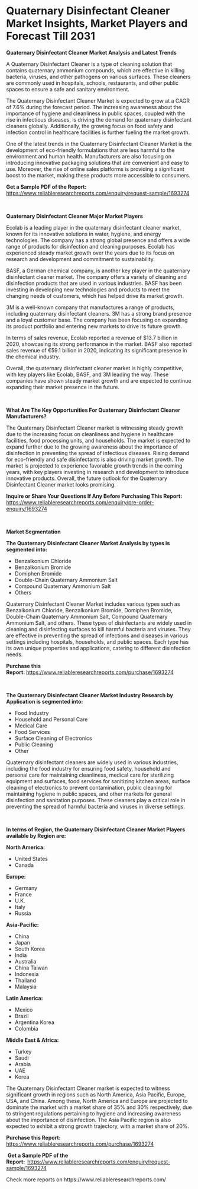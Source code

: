 <p><h1>Quaternary Disinfectant Cleaner Market Insights, Market Players and Forecast Till 2031</h1></p><p><strong>Quaternary Disinfectant Cleaner Market Analysis and Latest Trends</strong></p>
<p><p>A Quaternary Disinfectant Cleaner is a type of cleaning solution that contains quaternary ammonium compounds, which are effective in killing bacteria, viruses, and other pathogens on various surfaces. These cleaners are commonly used in hospitals, schools, restaurants, and other public spaces to ensure a safe and sanitary environment.</p><p>The Quaternary Disinfectant Cleaner Market is expected to grow at a CAGR of 7.6% during the forecast period. The increasing awareness about the importance of hygiene and cleanliness in public spaces, coupled with the rise in infectious diseases, is driving the demand for quaternary disinfectant cleaners globally. Additionally, the growing focus on food safety and infection control in healthcare facilities is further fueling the market growth.</p><p>One of the latest trends in the Quaternary Disinfectant Cleaner Market is the development of eco-friendly formulations that are less harmful to the environment and human health. Manufacturers are also focusing on introducing innovative packaging solutions that are convenient and easy to use. Moreover, the rise of online sales platforms is providing a significant boost to the market, making these products more accessible to consumers.</p></p>
<p><strong>Get a Sample PDF of the Report:&nbsp;</strong> <a href="https://www.reliableresearchreports.com/enquiry/request-sample/1693274">https://www.reliableresearchreports.com/enquiry/request-sample/1693274</a></p>
<p>&nbsp;</p>
<p><strong>Quaternary Disinfectant Cleaner Major Market Players</strong></p>
<p><p>Ecolab is a leading player in the quaternary disinfectant cleaner market, known for its innovative solutions in water, hygiene, and energy technologies. The company has a strong global presence and offers a wide range of products for disinfection and cleaning purposes. Ecolab has experienced steady market growth over the years due to its focus on research and development and commitment to sustainability.</p><p>BASF, a German chemical company, is another key player in the quaternary disinfectant cleaner market. The company offers a variety of cleaning and disinfection products that are used in various industries. BASF has been investing in developing new technologies and products to meet the changing needs of customers, which has helped drive its market growth.</p><p>3M is a well-known company that manufactures a range of products, including quaternary disinfectant cleaners. 3M has a strong brand presence and a loyal customer base. The company has been focusing on expanding its product portfolio and entering new markets to drive its future growth.</p><p>In terms of sales revenue, Ecolab reported a revenue of $13.7 billion in 2020, showcasing its strong performance in the market. BASF also reported sales revenue of €59.1 billion in 2020, indicating its significant presence in the chemical industry.</p><p>Overall, the quaternary disinfectant cleaner market is highly competitive, with key players like Ecolab, BASF, and 3M leading the way. These companies have shown steady market growth and are expected to continue expanding their market presence in the future.</p></p>
<p>&nbsp;</p>
<p><strong>What Are The Key Opportunities For Quaternary Disinfectant Cleaner Manufacturers?</strong></p>
<p><p>The Quaternary Disinfectant Cleaner market is witnessing steady growth due to the increasing focus on cleanliness and hygiene in healthcare facilities, food processing units, and households. The market is expected to expand further due to the growing awareness about the importance of disinfection in preventing the spread of infectious diseases. Rising demand for eco-friendly and safe disinfectants is also driving market growth. The market is projected to experience favorable growth trends in the coming years, with key players investing in research and development to introduce innovative products. Overall, the future outlook for the Quaternary Disinfectant Cleaner market looks promising.</p></p>
<p><strong>Inquire or Share Your Questions If Any Before Purchasing This Report:</strong> <a href="https://www.reliableresearchreports.com/enquiry/pre-order-enquiry/1693274">https://www.reliableresearchreports.com/enquiry/pre-order-enquiry/1693274</a></p>
<p>&nbsp;</p>
<p><strong>Market Segmentation</strong></p>
<p><strong>The Quaternary Disinfectant Cleaner Market Analysis by types is segmented into:</strong></p>
<p><ul><li>Benzalkonium Chloride</li><li>Benzalkonium Bromide</li><li>Domiphen Bromide</li><li>Double-Chain Quaternary Ammonium Salt</li><li>Compound Quaternary Ammonium Salt</li><li>Others</li></ul></p>
<p><p>Quaternary Disinfectant Cleaner Market includes various types such as Benzalkonium Chloride, Benzalkonium Bromide, Domiphen Bromide, Double-Chain Quaternary Ammonium Salt, Compound Quaternary Ammonium Salt, and others. These types of disinfectants are widely used in cleaning and disinfecting surfaces to kill harmful bacteria and viruses. They are effective in preventing the spread of infections and diseases in various settings including hospitals, households, and public spaces. Each type has its own unique properties and applications, catering to different disinfection needs.</p></p>
<p><strong>Purchase this Report:&nbsp;</strong><a href="https://www.reliableresearchreports.com/purchase/1693274">https://www.reliableresearchreports.com/purchase/1693274</a></p>
<p>&nbsp;</p>
<p><strong>The Quaternary Disinfectant Cleaner Market Industry Research by Application is segmented into:</strong></p>
<p><ul><li>Food Industry</li><li>Household and Personal Care</li><li>Medical Care</li><li>Food Services</li><li>Surface Cleaning of Electronics</li><li>Public Cleaning</li><li>Other</li></ul></p>
<p><p>Quaternary disinfectant cleaners are widely used in various industries, including the food industry for ensuring food safety, household and personal care for maintaining cleanliness, medical care for sterilizing equipment and surfaces, food services for sanitizing kitchen areas, surface cleaning of electronics to prevent contamination, public cleaning for maintaining hygiene in public spaces, and other markets for general disinfection and sanitation purposes. These cleaners play a critical role in preventing the spread of harmful bacteria and viruses in diverse settings.</p></p>
<p>&nbsp;</p>
<p><strong>In terms of Region, the Quaternary Disinfectant Cleaner Market Players available by Region are:</strong></p>
<p>
    <p> <strong> North America: </strong>
        <ul>
            <li>United States</li>
            <li>Canada</li>
        </ul>
        </p> 
    <p> <strong> Europe: </strong>
        <ul>
            <li>Germany</li>
            <li>France</li>
            <li>U.K.</li>
            <li>Italy</li>
            <li>Russia</li>
        </ul>
        </p> 
    <p> <strong> Asia-Pacific: </strong>
        <ul>
            <li>China</li>
            <li>Japan</li>
            <li>South Korea</li>
            <li>India</li>
            <li>Australia</li>
            <li>China Taiwan</li>
            <li>Indonesia</li>
            <li>Thailand</li>
            <li>Malaysia</li>
        </ul>
        </p> 
    <p> <strong> Latin America: </strong>
        <ul>
            <li>Mexico</li>
            <li>Brazil</li>
            <li>Argentina Korea</li>
            <li>Colombia</li>
        </ul>
        </p> 
    <p> <strong> Middle East & Africa: </strong>
        <ul>
            <li>Turkey</li>
            <li>Saudi</li>
            <li>Arabia</li>
            <li>UAE</li>
            <li>Korea</li>
        </ul>
    </p>
    </p>
<p><p>The Quaternary Disinfectant Cleaner market is expected to witness significant growth in regions such as North America, Asia Pacific, Europe, USA, and China. Among these, North America and Europe are projected to dominate the market with a market share of 35% and 30% respectively, due to stringent regulations pertaining to hygiene and increasing awareness about the importance of disinfection. The Asia Pacific region is also expected to exhibit a strong growth trajectory, with a market share of 20%.</p></p>
<p><strong>Purchase this Report: </strong><a href="https://www.reliableresearchreports.com/purchase/1693274">https://www.reliableresearchreports.com/purchase/1693274</a></p>
<p>&nbsp;<strong>Get a Sample PDF of the Report:&nbsp;&nbsp;</strong><a href="https://www.reliableresearchreports.com/enquiry/request-sample/1693274">https://www.reliableresearchreports.com/enquiry/request-sample/1693274</a></p>
<p><strong></strong></p>
<p>Check more reports on https://www.reliableresearchreports.com/</p>